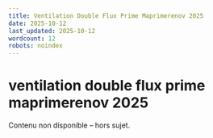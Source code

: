 ```yaml
---
title: Ventilation Double Flux Prime Maprimerenov 2025
date: 2025-10-12
last_updated: 2025-10-12
wordcount: 12
robots: noindex
---
```


# ventilation double flux prime maprimerenov 2025

Contenu non disponible – hors sujet.